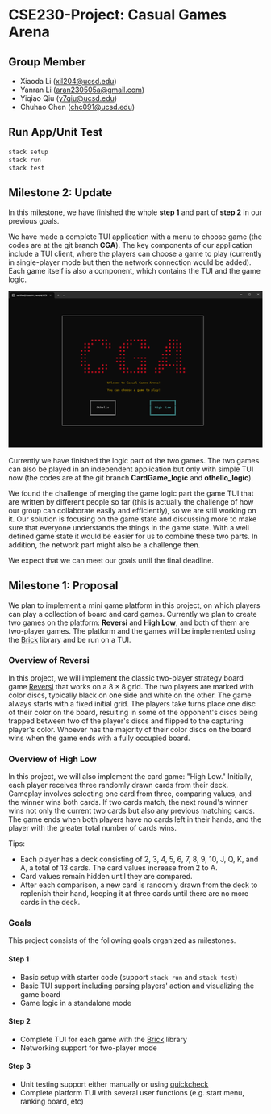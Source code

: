 # CSE230-Project: Casual Games Arena



## Group Member
+ Xiaoda Li (xil204@ucsd.edu)
+ Yanran Li (aran230505a@gmail.com)
+ Yiqiao Qiu (y7qiu@ucsd.edu)
+ Chuhao Chen (chc091@ucsd.edu)


## Run App/Unit Test
 
```shell
stack setup
stack run
stack test
```


## Milestone 2: Update

In this milestone, we have finished the whole **step 1** and part of **step 2** in our previous goals.

We have made a complete TUI application with a menu to choose game (the codes are at the git branch **CGA**). The key components of our application include a TUI client, where the players can choose a game to play (currently in single-player mode but then the network connection would be added). Each game itself is also a component, which contains the TUI and the game logic.

![menu](menu.png)

Currently we have finished the logic part of the two games. The two games can also be played in an independent application but only with simple TUI now (the codes are at the git branch **CardGame_logic** and **othello_logic**). 

We found the challenge of merging the game logic part the game TUI that are written by different people so far (this is actually the challenge of how our group can collaborate easily and efficiently), so we are still working on it. Our solution is focusing on the game state and discussing more to make sure that everyone understands the things in the game state. With a well defined game state it would be easier for us to combine these two parts. In addition, the network part might also be a challenge then.

We expect that we can meet our goals until the final deadline.



## Milestone 1: Proposal
We plan to implement a mini game platform in this project, on which players can play a collection of board and card games. Currently we plan to create two games on the platform: **Reversi** and **High Low**, and both of them are two-player games. The platform and the games will be implemented using the  [Brick](https://github.com/jtdaugherty/brick/) library and be run on a TUI.



### Overview of Reversi
In this project, we will implement the classic two-player strategy board game [Reversi](https://en.wikipedia.org/wiki/Reversi) that works on a $8\times 8$ grid. The two players are marked with color discs, typically black on one side and white on the other. The game always starts with a fixed initial grid. The players take turns place one disc of their color on the board, resulting in some of the opponent's discs being trapped between two of the player's discs and flipped to the capturing player's color. Whoever has the majority of their color discs on the board wins when the game ends with a fully occupied board.



### Overview of High Low
In this project, we will also implement the card game: "High Low." 
Initially, each player receives three randomly drawn cards from their deck. Gameplay involves selecting one card from three, comparing values, and the winner wins both cards. If two cards match, the next round's winner wins not only the current two cards but also any previous matching cards. The game ends when both players have no cards left in their hands, and the player with the greater total number of cards wins.

Tips:
+ Each player has a deck consisting of 2, 3, 4, 5, 6, 7, 8, 9, 10, J, Q, K, and A, a total of 13 cards. The card values increase from 2 to A.
+ Card values remain hidden until they are compared.
+ After each comparison, a new card is randomly drawn from the deck to replenish their hand, keeping it at three cards until there are no more cards in the deck.


### Goals

This project consists of the following goals organized as milestones.

#### Step 1
+ Basic setup with starter code (support `stack run` and `stack test`)
+ Basic TUI support including parsing players' action and visualizing the game board
+ Game logic in a standalone mode
#### Step 2
+ Complete TUI for each game with the [Brick](https://github.com/jtdaugherty/brick/) library
+ Networking support for two-player mode
#### Step 3
+ Unit testing support either manually or using [quickcheck](https://hackage.haskell.org/package/QuickCheck)
+ Complete platform TUI with several user functions  (e.g. start menu, ranking board, etc)


